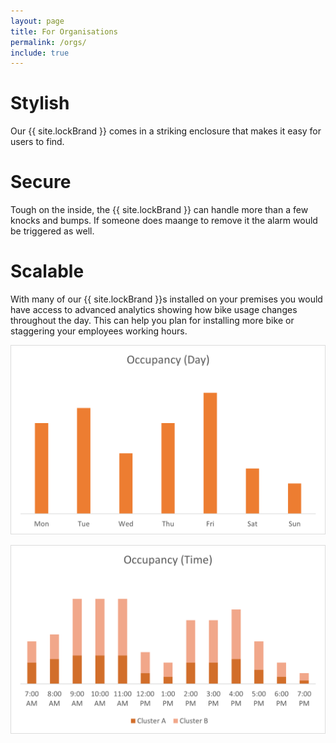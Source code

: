 ```yaml
---
layout: page
title: For Organisations
permalink: /orgs/
include: true
---
```


# Stylish

Our {{ site.lockBrand }} comes in a striking enclosure that makes it easy for users to find. 

# Secure

Tough on the inside, the {{ site.lockBrand }} can handle more than a few knocks and bumps. If someone does maange to remove it the alarm would be triggered as well.

# Scalable

With many of our {{ site.lockBrand }}s installed on your premises you would have access to advanced analytics showing how bike usage changes throughout the day. This can help you plan for installing more bike or staggering your employees working hours.

![Graph of bicycle usage per week day](/assets/img/analytics1.png)

![Graph of bicycle usage per hour](/assets/img/analytics2.png)

